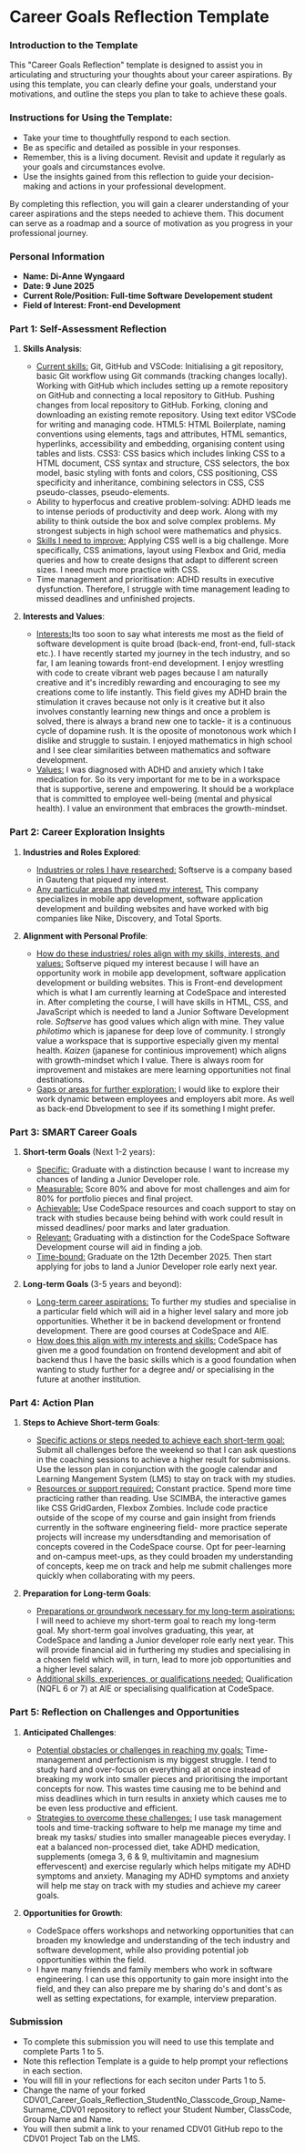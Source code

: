 
# Career Goals Reflection Template

### Introduction to the Template

This "Career Goals Reflection" template is designed to assist you in articulating and structuring your thoughts about your career aspirations. By using this template, you can clearly define your goals, understand your motivations, and outline the steps you plan to take to achieve these goals.

### Instructions for Using the Template:

- Take your time to thoughtfully respond to each section.
- Be as specific and detailed as possible in your responses.
- Remember, this is a living document. Revisit and update it regularly as your goals and circumstances evolve.
- Use the insights gained from this reflection to guide your decision-making and actions in your professional development.

By completing this reflection, you will gain a clearer understanding of your career aspirations and the steps needed to achieve them. This document can serve as a roadmap and a source of motivation as you progress in your professional journey.

### Personal Information

- **Name: Di-Anne Wyngaard**
- **Date: 9 June 2025**
- **Current Role/Position: Full-time Software Developement student**
- **Field of Interest: Front-end Development**

### Part 1: Self-Assessment Reflection

1. **Skills Analysis**:
    
    - <ins>Current skills:</ins> 
    Git, GitHub and VSCode: Initialising a git repository, basic Git workflow using Git commands (tracking changes locally). Working with GitHub which includes setting up a remote repository on GitHub and connecting a local repository to GitHub. Pushing changes from local repository to GitHub. Forking, cloning and downloading an existing remote repository. Using text editor VSCode for writing and managing code. 
    HTML5: HTML Boilerplate, naming conventions using elements, tags and attributes, HTML semantics, hyperlinks, accessibility and embedding, organising content using tables and lists.
    CSS3: CSS basics which includes linking CSS to a HTML document, CSS syntax and structure, CSS selectors, the box model, basic styling with fonts and colors, CSS positioning, CSS specificity and inheritance, combining selectors in CSS, CSS pseudo-classes, pseudo-elements.
    - Ability to hyperfocus and creative problem-solving: ADHD leads me to intense periods of productivity and deep work. Along with my ability to think outside the box and solve complex problems. My strongest subjects in high school were mathematics and physics.
    - <ins>Skills I need to improve:</ins> Applying CSS well is a big challenge. More specifically, CSS animations, layout using Flexbox and Grid, media queries and how to create designs that adapt to different screen sizes. I need much more practice with CSS.
    - Time management and prioritisation: ADHD results in executive dysfunction. Therefore, I struggle with time management leading to missed deadlines and unfinished projects. 

2. **Interests and Values**:
    
    - <ins>Interests:</ins>Its too soon to say what interests me most as the field of software development is quite broad (back-end, front-end, full-stack etc.). I have recently started my journey in the tech industry, and so far, I am leaning towards front-end development. I enjoy wrestling with code to create vibrant web pages because I am naturally creative and it's incredibly rewarding and encouraging to see my creations come to life instantly. This field gives my ADHD brain the stimulation it craves because not only is it creative but it also involves constantly learning new things and once a problem is solved, there is always a brand new one to tackle- it is a continuous cycle of dopamine rush. It is the oposite of monotonous work which I dislike and struggle to sustain. I enjoyed mathematics in high school and I see clear similarities between mathematics and software development. 
    - <ins>Values:</ins> I was diagnosed with ADHD and anxiety which I take medication for. So its very important for me to be in a workspace that is supportive, serene and empowering. It should be a workplace that is committed to employee well-being (mental and physical health). I value an environment that embraces the growth-mindset. 

### Part 2: Career Exploration Insights

1. **Industries and Roles Explored**:
    
    - <ins>Industries or roles I have researched:</ins> Softserve is a company based in Gauteng that piqued my interest.
    - <ins>Any particular areas that piqued my interest.</ins> This company specializes in mobile app development, software application development and building websites and have worked with big companies like Nike, Discovery, and Total Sports.

2. **Alignment with Personal Profile**:
    
    - <ins>How do these industries/ roles align with my skills, interests, and values:</ins> Softserve piqued my interest because I will have an opportunity work in mobile app development, software application development or building websites. This is Front-end development which is what I am currently learning at CodeSpace and interested in. After completing the course, I will have skills in HTML, CSS, and JavaScript which is needed to land a Junior Software Development role. <i>Softserve</i> has good values which align with mine. They value <i>philotimo</i> which is japanese for deep love of community. I strongly value a workspace that is supportive especially given my mental health. <i>Kaizen</i> (japanese for continious improvement) which aligns with growth-mindset which I value. There is always room for improvement and mistakes are mere learning opportunities not final destinations.
    - <ins>Gaps or areas for further exploration:</ins> I would like to explore their work dynamic between employees and employers abit more. As well as back-end Dbvelopment to see if its something I might prefer. 

### Part 3: SMART Career Goals

1. **Short-term Goals** (Next 1-2 years):
    - <ins>Specific:</ins> Graduate with a distinction because I want to increase my chances of landing a Junior Developer role.
    - <ins>Measurable:</ins> Score 80% and above for most challenges and aim for 80% for portfolio pieces and final project.
    - <ins>Achievable:</ins> Use CodeSpace resources and coach support to stay on track with studies because being behind with work could result in missed deadlines/ poor marks and later graduation. 
    - <ins>Relevant:</ins> Graduating with a distinction for the CodeSpace Software Development course will aid in finding a job. 
    - <ins>Time-bound:</ins> Graduate on the 12th December 2025. Then start applying for jobs to land a Junior Developer role early next year.

2. **Long-term Goals** (3-5 years and beyond):
    
    - <ins>Long-term career aspirations:</ins> To further my studies and specialise in a particular field which will aid in a higher level salary and more job opportunities. Whether it be in backend development or frontend development. There are good courses at CodeSpace and AIE.
    - <ins>How does this align with my interests and skills:</ins> CodeSpace has given me a good foundation on frontend development and abit of backend thus I have the basic skills which is a good foundation when wanting to study further for a degree and/ or specialising in the future at another institution. 

### Part 4: Action Plan

1. **Steps to Achieve Short-term Goals**:
    
    - <ins>Specific actions or steps needed to achieve each short-term goal:</ins> Submit all challenges before the weekend so that I can ask questions in the coaching sessions to achieve a higher result for submissions. Use the lesson plan in conjunction with the google calendar and Learning Mangement System (LMS) to stay on track with my studies.
    - <ins>Resources or support required:</ins> Constant practice. Spend more time practicing rather than reading. Use SCIMBA, the interactive games like CSS GridGarden, Flexbox Zombies. Include code practice outside of the scope of my course and gain insight from friends currently in the software engineering field- more practice seperate projects will increase my undersdtanding and memorisation of concepts covered in the CodeSpace course. Opt for peer-learning and on-campus meet-ups, as they could broaden my understanding of concepts, keep me on track and help me submit challenges more quickly when collaborating with my peers. 

2. **Preparation for Long-term Goals**:
    
    - <ins>Preparations or groundwork necessary for my long-term aspirations:</ins> I will need to achieve my short-term goal to reach my long-term goal. My short-term goal involves graduating, this year, at CodeSpace and landing a Junior developer role early next year. This will provide financial aid in furthering my studies and specialising in a chosen field which will, in turn, lead to more job opportunities and a higher level salary.
    - <ins>Additional skills, experiences, or qualifications needed:</ins> Qualification (NQFL 6 or 7) at AIE or specialising qualification at CodeSpace.

### Part 5: Reflection on Challenges and Opportunities

1. **Anticipated Challenges**:
    
    - <ins>Potential obstacles or challenges in reaching my goals:</ins> Time-management and perfectionism is my biggest struggle. I tend to study hard and over-focus on everything all at once instead of breaking my work into smaller pieces and prioritising the important concepts for now. This wastes time causing me to be behind and miss deadlines which in turn results in anxiety which causes me to be even less productive and efficient.
    - <ins>Strategies to overcome these challenges:</ins> I use task management tools and time-tracking software to help me manage my time and break my tasks/ studies into smaller manageable pieces everyday. I eat a balanced non-processed diet, take ADHD medication, supplements (omega 3, 6 & 9, multivitamin and magnesium effervescent) and exercise regularly which helps mitigate my ADHD symptoms and anxiety. Managing my ADHD symptoms and anxiety will help me stay on track with my studies and achieve my career goals.

2. **Opportunities for Growth**:
    
    - CodeSpace offers workshops and networking opportunities that can broaden my knowledge and understanding of the tech industry and software development, while also providing potential job opportunities within the field.
    - I have many friends and family members who work in software engineering. I can use this opportunity to gain more insight into the field, and they can also prepare me by sharing do's and dont's as well as setting expectations, for example, interview preparation.

### Submission

- To complete this submission you will need to use this template and complete Parts 1 to 5.
- Note this reflection Template is a guide to help prompt your reflections in each section.
- You will fill in your reflections for each seciton under Parts 1 to 5.
- Change the name of your forked CDV01_Career_Goals_Reflection_StudentNo_Classcode_Group_Name-Surname_CDV01 repository to reflect your Student Number, ClassCode, Group Name and Name.
- You will then submit a link to your renamed CDV01 GitHub repo to the CDV01 Project Tab on the LMS.



